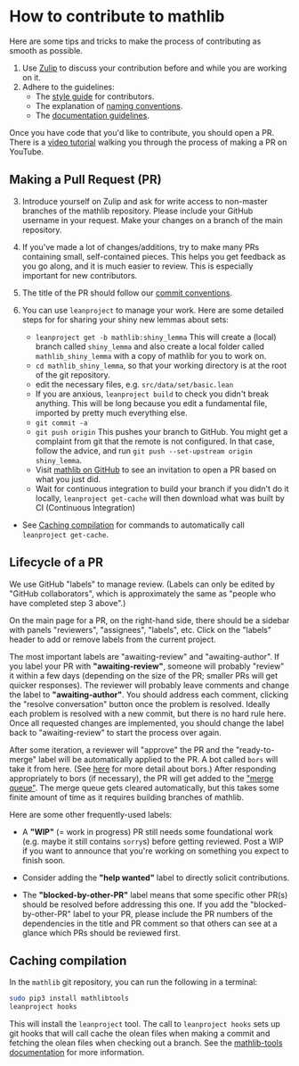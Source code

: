# How to contribute to mathlib

Here are some tips and tricks
to make the process of contributing as smooth as possible.

1. Use [Zulip](https://leanprover.zulipchat.com/) to
   discuss your contribution before and while you are working on it.
2. Adhere to the guidelines:
   - The [style guide](style.html) for contributors.
   - The explanation of [naming conventions](naming.html).
   - The [documentation guidelines](doc.html).
   
Once you have code that you'd like to contribute, you should open a PR.
There is a [video tutorial](https://www.youtube.com/watch?v=Bnc8w9lxe8A) walking you through the process of making a PR on YouTube.
  
## Making a Pull Request (PR)
3. Introduce yourself on Zulip and ask for write access to non-master branches of the mathlib repository. Please include your GitHub username in your request. Make your changes on a branch of the main repository.
   
4. If you've made a lot of changes/additions, try to make many PRs containing small, self-contained pieces. This helps you get feedback as you go along, and it is much easier to review. This is especially important for new contributors.
5. The title of the PR should follow our [commit conventions](https://github.com/leanprover-community/lean/blob/master/doc/commit_convention.md).
6. You can use `leanproject` to manage your work. Here are some detailed steps for for sharing your shiny new lemmas about sets:
   * `leanproject get -b mathlib:shiny_lemma` This will create a (local) branch called `shiny_lemma` and also create a local folder called `mathlib_shiny_lemma` with a copy of mathlib for you to work on.
   * `cd mathlib_shiny_lemma`, so that your working directory is at the root of the git repository.
   * edit the necessary files, e.g. `src/data/set/basic.lean`
   * If you are anxious, `leanproject build` to check you didn't break anything. This will be long because you edit a fundamental file, imported by pretty much everything else.
   * `git commit -a`
   * `git push origin` This pushes your branch to GitHub. You might get a complaint from git that the remote is not configured. In that case, follow the advice, and run `git push --set-upstream origin shiny_lemma`.
   * Visit [mathlib on GitHub](https://github.com/leanprover/mathlib) to see an invitation to open a PR based on what you just did.
   * Wait for continuous integration to build your branch if you didn't do it locally, `leanproject get-cache` will then download what was built by CI (Continuous Integration)

- See [Caching compilation](#caching-compilation) for commands to automatically call `leanproject get-cache`.

## Lifecycle of a PR

We use GitHub "labels" to manage review. (Labels can only be edited by "GitHub collaborators", which is approximately the same as "people who have completed step 3 above".)

On the main page for a PR, on the right-hand side, 
there should be a sidebar with panels "reviewers", "assignees", "labels", etc. 
Click on the "labels" header to add or remove labels from the current project. 

The most important labels are "awaiting-review" and "awaiting-author". If you label your PR with **"awaiting-review"**, someone will probably "review" it within a few days (depending on the size of the PR; smaller PRs will get quicker responses). The reviewer will probably leave comments and change the label to **"awaiting-author"**. You should address each comment, clicking the "resolve conversation" button once the problem is resolved. Ideally each problem is resolved with a new commit, but there is no hard rule here. Once all requested changes are implemented, you should change the label back to "awaiting-review" to start the process over again.

After some iteration, a reviewer will "approve" the PR and the "ready-to-merge" label will be automatically applied to the PR. A bot called `bors` will take it from here. (See [here](https://github.com/leanprover-community/mathlib/blob/master/docs/contribute/bors.md) for more detail about bors.)
After responding appropriately to bors (if necessary), the PR will get added to the ["merge queue"](https://app.bors.tech/repositories/24316). The merge queue gets cleared automatically, but this takes some finite amount of time as it requires building branches of mathlib.

Here are some other frequently-used labels:

- A **"WIP"** (= work in progress) PR still needs some foundational work (e.g. maybe it still contains `sorry`s) before getting reviewed. Post a WIP if you want to announce that you're working on something you expect to finish soon. 

- Consider adding the **"help wanted"** label to directly solicit contributions.

- The **"blocked-by-other-PR"** label means that some specific other PR(s) should be resolved before addressing this one. If you add the "blocked-by-other-PR" label to your PR, please include the PR numbers of the dependencies in the title and PR comment so that others can see at a glance which PRs should be reviewed first.

## Caching compilation

In the `mathlib` git repository, you can run the following in a terminal:

```sh
sudo pip3 install mathlibtools
leanproject hooks
```

This will install the `leanproject` tool.  The call to `leanproject hooks`
sets up git hooks that will call cache the olean files when making a commit
and fetching the olean files when checking out a branch.
See the [mathlib-tools documentation](https://github.com/leanprover-community/mathlib-tools/blob/master/README.md)
for more information.
